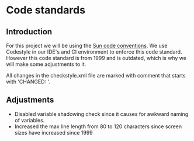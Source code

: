 # Code standards
## Introduction
For this project we will be using the [Sun code conventions](http://www.oracle.com/technetwork/java/codeconvtoc-136057.html).
We use Codestyle in our IDE's and CI environment to enforce this code standard.
 However this code standard is from 1999 and is outdated, which is why we will make some adjustments to it.
 
 All changes in the checkstyle.xml file are marked with comment that starts with 'CHANGED: '.
 
## Adjustments
 - Disabled variable shadowing check since it causes for awkward naming of variables.
 - Increased the max line length from 80 to 120 characters since screen sizes have increased since 1999